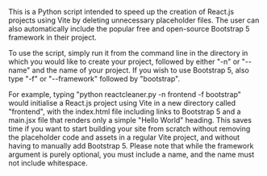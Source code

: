 This is a Python script intended to speed up the creation of React.js projects using Vite by deleting unnecessary placeholder files. The user can also automatically include the popular free and open-source Bootstrap 5 framework in their project.

To use the script, simply run it from the command line in the directory in which you would like to create your project, followed by either "-n" or "--name" and the name of your project. If you wish to use Bootstrap 5, also type "-f" or "--framework" followed by "bootstrap".

For example, typing "python reactcleaner.py -n frontend -f bootstrap" would initialise a React.js project using Vite in a new directory called "frontend", with the index.html file including links to Bootstrap 5 and a main.jsx file that renders only a simple "Hello World" heading. This saves time if you want to start building your site from scratch without removing the placeholder code and assets in a regular Vite project, and without having to manually add Bootstrap 5. Please note that while the framework argument is purely optional, you must include a name, and the name must not include whitespace.
